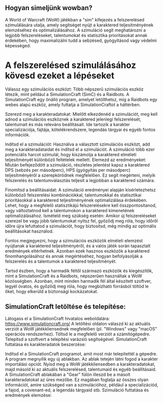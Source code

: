 ## Hogyan simeljünk wowban?

A World of Warcraft (WoW) játékban a "sim" kifejezés a felszerelésed szimulálására utalja, amely segítséget nyújt a karaktered teljesítményének elemzéséhez és optimalizálásához.
A szimuláció segít meghatározni a legjobb felszereléseket, talentumokat és statisztika prioritásokat annak érdekében, hogy maximalizálni tudd a sebzésed, gyógyításod vagy védelmi képességed.

# A felszerelésed szimulálásához kövesd ezeket a lépéseket

Válassz egy szimulációs eszközt: Több népszerű szimulációs eszköz létezik, mint például a SimulationCraft (SimC) és a Raidbots. A SimulationCraft egy önálló program, amelyet letölthetsz, míg a Raidbots egy webes alapú eszköz, amely futtatja a SimulationCraftot a háttérben.

Szerezd meg a karakteradatokat: Mielőtt elkezdenéd a szimulációt, meg kell adnod a szimulációs eszköznek a karaktered jelenlegi felszerelését, talentumait és más releváns beállításait. Ide tartozik a karakter specializációja, fajtája, kötelékrendszere, legendás tárgyai és egyéb fontos információk.

Indítsd el a szimulációt: Használva a választott szimulációs eszközt, add meg a karakteradataidat és indítsd el a szimulációt. A szimuláció több ezer potenciális harcot szimulál, hogy kiszámolja a karaktered elméleti teljesítményét különböző feltételek mellett.
Elemezd az eredményeket: Miután befejeződött a szimuláció, részletes jelentést kapsz a karaktered DPS (sebzés per másodperc), HPS (gyógyítás per másodperc) teljesítményéről a szerepkörödnek megfelelően. Ez segít megérteni, melyik felszerelés és talentumválasztás teljesít a legjobban a karaktered számára.

Finomítsd a beállításaidat: A szimuláció eredményei alapján kísérletezhetsz különböző felszerelési kombinációkkal, talentumokkal és statisztikai prioritásokkal a karaktered teljesítményének optimalizálása érdekében. Lehet, hogy a megfelelő statisztikájú felszerelésekre kell összpontosítanod, vagy változtatnod kell a talentumokon a karaktered kimenetének optimalizálásához.
Ismételd meg szükség esetén: Amikor új felszereléseket szerezel be vagy jobb talentumokat nyitsz fel, győződj meg róla, hogy időről időre újra lefuttatod a szimulációt, hogy biztosítsd, még mindig az optimális beállításokat használod.

Fontos megjegyezni, hogy a szimulációs eszközök elméleti elemzést nyújtanak a karaktered teljesítményéről, és a valós játék során tapasztalt eredmények eltérhetnek. Azonban ezek hasznos eszközök a karaktered finomhangolásához és annak megértéséhez, hogyan befolyásolják a felszerelés és a talentumok a karaktered teljesítményét.

Tartsd észben, hogy a harmadik féltől származó eszközök és kiegészítők, mint a SimulationCraft és a Raidbots, népszerűen használtak a WoW közösségben. Azonban, mint minden harmadik fél által készített szoftver, legyél óvatos, és győződj meg róla, hogy megbízható forrásból töltöd le őket, hogy elkerüld a biztonsági kockázatokat.

## SimulationCraft letöltése és telepítése:

Látogass el a SimulationCraft hivatalos weboldalára: https://www.simulationcraft.org/
A letöltési oldalon válaszd ki az aktuális verziót a WoW játékkliensednek megfelelően (pl. "Windows" vagy "macOS" operációs rendszerhez).
Töltsd le a megfelelő verziót a számítógépedre.
Telepítsd a szoftvert a telepítési varázsló segítségével.
SimulationCraft futtatása és karakteradatok beszerzése:

Indítsd el a SimulationCraft programot, amit most már telepítettél a gépedre.
A program megnyílik egy új ablakban. Az ablak tetején látni fogod a karakter importálási opciót.
Nyisd meg a WoW játékkliensedben a karakteradatokat, majd másold ki az aktuális felszerelésed, talentumaid és egyéb beállításaid.
A SimulationCraft ablakában a "Gear" fülön illeszd be a másolt karakteradatokat az üres mezőbe. Ez magában foglalja az összes olyan információt, amire szükséged van a szimulációhoz, például a specializációd, a fajod, a covenant-ed, a legendás tárgyaid stb.
Szimuláció futtatása és eredmények elemzése: